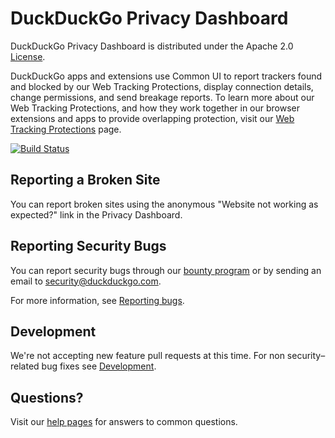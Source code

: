# DuckDuckGo Privacy Dashboard

DuckDuckGo Privacy Dashboard is distributed under the Apache 2.0
[License](LICENSE.md).

DuckDuckGo apps and extensions use Common UI to report trackers found and blocked by our Web Tracking Protections, display connection details, change permissions, and send breakage reports. To learn more about our Web Tracking Protections, and how they work together in our browser extensions and apps to provide overlapping protection, visit our [Web Tracking Protections](https://help.duckduckgo.com/duckduckgo-help-pages/privacy/web-tracking-protections/) page.

[![Build Status](https://github.com/duckduckgo/duckduckgo-privacy-dashboard/actions/workflows/tests.yml/badge.svg)](https://github.com/duckduckgo/duckduckgo-privacy-dashboard/actions/workflows/tests.yml)

## Reporting a Broken Site

You can report broken sites using the anonymous "Website not working as expected?" link in the Privacy Dashboard.

## Reporting Security Bugs

You can report security bugs through our [bounty program](https://hackerone.com/duckduckgo/reports/new?type=team&report_type=vulnerability) or by sending an email to security@duckduckgo.com.

For more information, see [Reporting bugs](CONTRIBUTING.md#reporting-bugs).

## Development

We're not accepting new feature pull requests at this time. For non security–related bug fixes see [Development](CONTRIBUTING.md#development).

## Questions?
Visit our [help pages](https://help.duckduckgo.com/) for answers to common questions.
